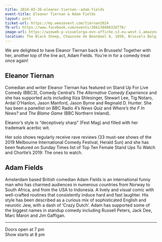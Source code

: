 ```yaml
---
title: 2024-03-26-eleanor-tiernan--adam-fields
event-title: Eleanor Tiernan & Adam Fields
layout: post
ticket-url: https://my.weezevent.com/tiernan2024
fb-url: https://www.facebook.com/events/366138406320776/
image-url: https://wzeweb-p-visuelorga-evn-affiche.s3.eu-west-1.amazonaws.com/affiche_1106805.png
location: The Black Sheep, Chaussée de Boondael 8, 1050, Brussels Belgium
---
```


We are delighted to have Eleanor Tiernan back in Brussels! Together with her, another top of the line act, Adam Fields. You're in for a comedy treat once again!

<h2>Eleanor Tiernan</h2>

Comedian and writer Eleanor Tiernan has featured on Stand Up For Live Comedy (BBC3), Comedy Central’s <em>The Alternative Comedy Experience</em> and she has supported acts including Iliza Shlesinger, Stewart Lee, Tig Notaro, Ardal O’Hanlon, Jason Manford, Jason Byrne and Reginald D. Hunter. She has been a panellist on BBC Radio 4’s <em>News Quiz</em> and <em>Where’s the F In News?</em> and <em>The Blame Game</em> (BBC Northern Ireland).

Eleanor’s style is “deceptively sharp” (Fest Mag) and filled with her trademark acerbic wit.

Her solo shows regularly receive rave reviews (33 must-see shows of the 2019 Melbourne International Comedy Festival, Herald Sun) and she has been featured on Sunday Times list of Top Ten Female Stand Ups To Watch and Chortle’s 2019: The ones to watch.

<h2>Adam Fields</h2>

Amsterdam based British comedian Adam Fields is an international funny man who has charmed audiences in numerous countries from Norway to South Africa, and from the USA to Indonesia. A lively and visual comic with well-crafted routines that consistently induce hard and fast laughter. His style has been described as a curious mix of sophisticated English and neurotic Jew, with a dash of ‘Crazy Dutch’. Adam has supported some of the biggest names in standup comedy including Russell Peters, Jack Dee, Marc Maron and Jim Gaffigan.

<hr />
Doors open at 7 pm<br>
Show starts at 8 pm
